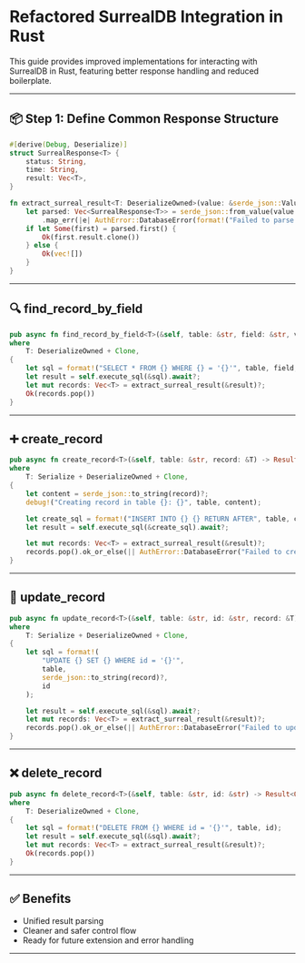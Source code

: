
# Refactored SurrealDB Integration in Rust

This guide provides improved implementations for interacting with SurrealDB in Rust, featuring better response handling and reduced boilerplate.

---

## 📦 Step 1: Define Common Response Structure

```rust
#[derive(Debug, Deserialize)]
struct SurrealResponse<T> {
    status: String,
    time: String,
    result: Vec<T>,
}

fn extract_surreal_result<T: DeserializeOwned>(value: &serde_json::Value) -> Result<Vec<T>> {
    let parsed: Vec<SurrealResponse<T>> = serde_json::from_value(value.clone())
        .map_err(|e| AuthError::DatabaseError(format!("Failed to parse surreal response: {}", e)))?;
    if let Some(first) = parsed.first() {
        Ok(first.result.clone())
    } else {
        Ok(vec![])
    }
}
```

---

## 🔍 find_record_by_field

```rust
pub async fn find_record_by_field<T>(&self, table: &str, field: &str, value: &str) -> Result<Option<T>>
where
    T: DeserializeOwned + Clone,
{
    let sql = format!("SELECT * FROM {} WHERE {} = '{}'", table, field, value);
    let result = self.execute_sql(&sql).await?;
    let mut records: Vec<T> = extract_surreal_result(&result)?;
    Ok(records.pop())
}
```

---

## ➕ create_record

```rust
pub async fn create_record<T>(&self, table: &str, record: &T) -> Result<T>
where
    T: Serialize + DeserializeOwned + Clone,
{
    let content = serde_json::to_string(record)?;
    debug!("Creating record in table {}: {}", table, content);

    let create_sql = format!("INSERT INTO {} {} RETURN AFTER", table, content);
    let result = self.execute_sql(&create_sql).await?;

    let mut records: Vec<T> = extract_surreal_result(&result)?;
    records.pop().ok_or_else(|| AuthError::DatabaseError("Failed to create record".to_string()))
}
```

---

## 🔄 update_record

```rust
pub async fn update_record<T>(&self, table: &str, id: &str, record: &T) -> Result<T>
where
    T: Serialize + DeserializeOwned + Clone,
{
    let sql = format!(
        "UPDATE {} SET {} WHERE id = '{}'",
        table,
        serde_json::to_string(record)?,
        id
    );

    let result = self.execute_sql(&sql).await?;
    let mut records: Vec<T> = extract_surreal_result(&result)?;
    records.pop().ok_or_else(|| AuthError::DatabaseError("Failed to update record".to_string()))
}
```

---

## ❌ delete_record

```rust
pub async fn delete_record<T>(&self, table: &str, id: &str) -> Result<Option<T>>
where
    T: DeserializeOwned + Clone,
{
    let sql = format!("DELETE FROM {} WHERE id = '{}'", table, id);
    let result = self.execute_sql(&sql).await?;
    let mut records: Vec<T> = extract_surreal_result(&result)?;
    Ok(records.pop())
}
```

---

## ✅ Benefits

- Unified result parsing
- Cleaner and safer control flow
- Ready for future extension and error handling

---

